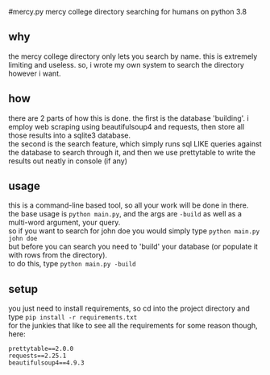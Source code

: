 #mercy.py
mercy college directory searching for humans on python 3.8

## why
the mercy college directory only lets you search by name. this is extremely limiting and useless. so, i wrote my own
system to search the directory however i want.

## how
there are 2 parts of how this is done. the first is the database 'building'. i employ web scraping using beautifulsoup4 and requests, then store all those results into a sqlite3 database.  
the second is the search feature, which simply runs sql LIKE queries against the database to search through it, and then we use prettytable to write the results out neatly in console (if any)  

## usage
this is a command-line based tool, so all your work will be done in there.  
the base usage is `python main.py`, and the args are `-build` as well as a multi-word argument, your query.  
so if you want to search for john doe you would simply type `python main.py john doe`  
but before you can search you need to 'build' your database (or populate it with rows from the directory).  
to do this, type `python main.py -build`

## setup
you just need to install requirements, so cd into the project directory and type `pip install -r requirements.txt`  
for the junkies that like to see all the requirements for some reason though, here:  
```
prettytable==2.0.0
requests==2.25.1
beautifulsoup4==4.9.3
```